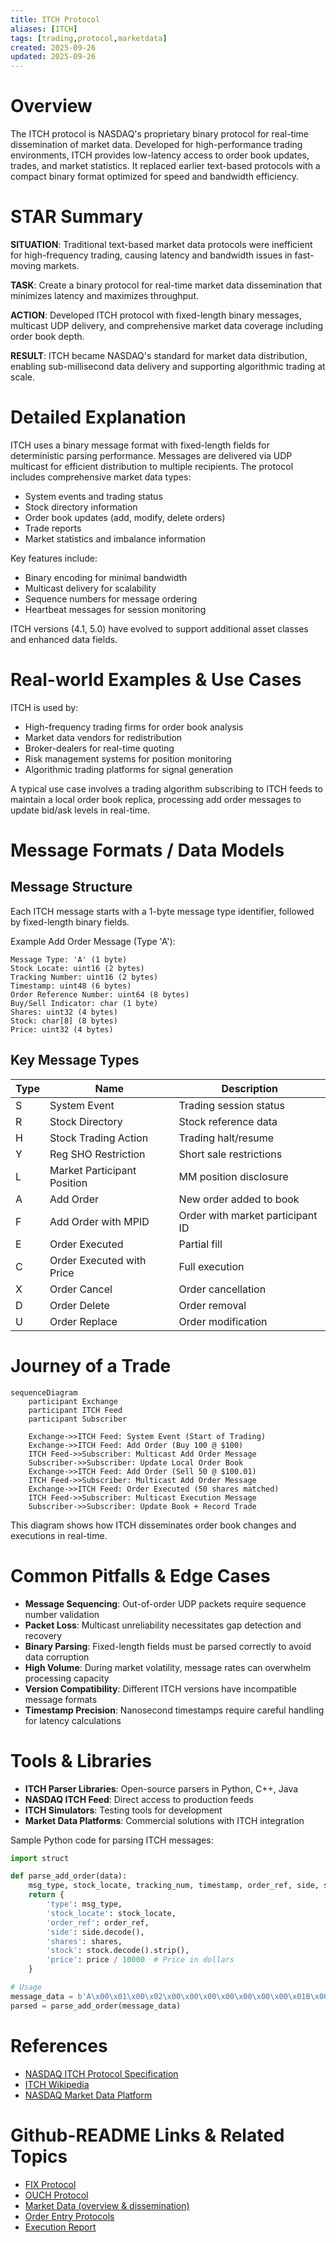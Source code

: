 ```yaml
---
title: ITCH Protocol
aliases: [ITCH]
tags: [trading,protocol,marketdata]
created: 2025-09-26
updated: 2025-09-26
---
```


# Overview

The ITCH protocol is NASDAQ's proprietary binary protocol for real-time dissemination of market data. Developed for high-performance trading environments, ITCH provides low-latency access to order book updates, trades, and market statistics. It replaced earlier text-based protocols with a compact binary format optimized for speed and bandwidth efficiency.

# STAR Summary

**SITUATION**: Traditional text-based market data protocols were inefficient for high-frequency trading, causing latency and bandwidth issues in fast-moving markets.

**TASK**: Create a binary protocol for real-time market data dissemination that minimizes latency and maximizes throughput.

**ACTION**: Developed ITCH protocol with fixed-length binary messages, multicast UDP delivery, and comprehensive market data coverage including order book depth.

**RESULT**: ITCH became NASDAQ's standard for market data distribution, enabling sub-millisecond data delivery and supporting algorithmic trading at scale.

# Detailed Explanation

ITCH uses a binary message format with fixed-length fields for deterministic parsing performance. Messages are delivered via UDP multicast for efficient distribution to multiple recipients. The protocol includes comprehensive market data types:

- System events and trading status
- Stock directory information
- Order book updates (add, modify, delete orders)
- Trade reports
- Market statistics and imbalance information

Key features include:
- Binary encoding for minimal bandwidth
- Multicast delivery for scalability
- Sequence numbers for message ordering
- Heartbeat messages for session monitoring

ITCH versions (4.1, 5.0) have evolved to support additional asset classes and enhanced data fields.

# Real-world Examples & Use Cases

ITCH is used by:
- High-frequency trading firms for order book analysis
- Market data vendors for redistribution
- Broker-dealers for real-time quoting
- Risk management systems for position monitoring
- Algorithmic trading platforms for signal generation

A typical use case involves a trading algorithm subscribing to ITCH feeds to maintain a local order book replica, processing add order messages to update bid/ask levels in real-time.

# Message Formats / Data Models

## Message Structure

Each ITCH message starts with a 1-byte message type identifier, followed by fixed-length binary fields.

Example Add Order Message (Type 'A'):

```
Message Type: 'A' (1 byte)
Stock Locate: uint16 (2 bytes)
Tracking Number: uint16 (2 bytes)
Timestamp: uint48 (6 bytes)
Order Reference Number: uint64 (8 bytes)
Buy/Sell Indicator: char (1 byte)
Shares: uint32 (4 bytes)
Stock: char[8] (8 bytes)
Price: uint32 (4 bytes)
```

## Key Message Types

| Type | Name | Description |
|------|------|-------------|
| S | System Event | Trading session status |
| R | Stock Directory | Stock reference data |
| H | Stock Trading Action | Trading halt/resume |
| Y | Reg SHO Restriction | Short sale restrictions |
| L | Market Participant Position | MM position disclosure |
| A | Add Order | New order added to book |
| F | Add Order with MPID | Order with market participant ID |
| E | Order Executed | Partial fill |
| C | Order Executed with Price | Full execution |
| X | Order Cancel | Order cancellation |
| D | Order Delete | Order removal |
| U | Order Replace | Order modification |

# Journey of a Trade

```mermaid
sequenceDiagram
    participant Exchange
    participant ITCH Feed
    participant Subscriber

    Exchange->>ITCH Feed: System Event (Start of Trading)
    Exchange->>ITCH Feed: Add Order (Buy 100 @ $100)
    ITCH Feed->>Subscriber: Multicast Add Order Message
    Subscriber->>Subscriber: Update Local Order Book
    Exchange->>ITCH Feed: Add Order (Sell 50 @ $100.01)
    ITCH Feed->>Subscriber: Multicast Add Order Message
    Exchange->>ITCH Feed: Order Executed (50 shares matched)
    ITCH Feed->>Subscriber: Multicast Execution Message
    Subscriber->>Subscriber: Update Book + Record Trade
```

This diagram shows how ITCH disseminates order book changes and executions in real-time.

# Common Pitfalls & Edge Cases

- **Message Sequencing**: Out-of-order UDP packets require sequence number validation
- **Packet Loss**: Multicast unreliability necessitates gap detection and recovery
- **Binary Parsing**: Fixed-length fields must be parsed correctly to avoid data corruption
- **High Volume**: During market volatility, message rates can overwhelm processing capacity
- **Version Compatibility**: Different ITCH versions have incompatible message formats
- **Timestamp Precision**: Nanosecond timestamps require careful handling for latency calculations

# Tools & Libraries

- **ITCH Parser Libraries**: Open-source parsers in Python, C++, Java
- **NASDAQ ITCH Feed**: Direct access to production feeds
- **ITCH Simulators**: Testing tools for development
- **Market Data Platforms**: Commercial solutions with ITCH integration

Sample Python code for parsing ITCH messages:

```python
import struct

def parse_add_order(data):
    msg_type, stock_locate, tracking_num, timestamp, order_ref, side, shares, stock, price = struct.unpack('>HHHQcLQ8sL', data)
    return {
        'type': msg_type,
        'stock_locate': stock_locate,
        'order_ref': order_ref,
        'side': side.decode(),
        'shares': shares,
        'stock': stock.decode().strip(),
        'price': price / 10000  # Price in dollars
    }

# Usage
message_data = b'A\x00\x01\x00\x02\x00\x00\x00\x00\x00\x00\x00\x01B\x00\x00\x00dAAPL    \x00\x03\xD0\x90'
parsed = parse_add_order(message_data)
```

# References

- [NASDAQ ITCH Protocol Specification](https://www.nasdaqtrader.com/content/technicalsupport/specifications/dataproducts/itch4.1.pdf)
- [ITCH Wikipedia](https://en.wikipedia.org/wiki/ITCH_protocol)
- [NASDAQ Market Data Platform](https://www.nasdaq.com/solutions/technology-innovation/nasdaq-market-data-platform)

# Github-README Links & Related Topics

- [FIX Protocol](fix-protocol/)
- [OUCH Protocol](ouch-protocol/)
- [Market Data (overview & dissemination)](market-data-overview-dissemination/)
- [Order Entry Protocols](order-entry-protocols/)
- [Execution Report](execution-report/)
